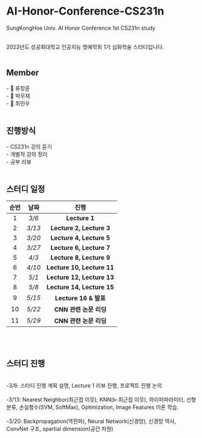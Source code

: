 # AI-Honor-Conference-CS231n
SungKongHoe Univ.  AI Honor Conference 1st CS231n study

<br>
2023년도 성공회대학교 인공지능 명예학회 1기 심화학술 스터디입니다.
<br>
<br>
<h2> Member </h2>
- 🧑 류창훈
<br> - 🧑 박무재
<br> - 🧑 최민우

<br>
<br>

<h2> 진행방식 </h2>
- CS231n 강의 듣기
<br> - 개별적 강의 정리
<br> - 공부 리뷰  

<br>
<br>

<h2> 스터디 일정 </h5>


|순번|날짜|진행|
|:---:|:---:|:---:|
|1|*3/6*|**Lecture 1**|
|2|*3/13*|**Lecture 2, Lecture 3**|
|3|*3/20*|**Lecture 4, Lecture 5**|
|4|*3/27*|**Lecture 6, Lecture 7**|
|5|*4/3*|**Lecture 8, Lecture 9**|
|6|*4/10*|**Lecture 10, Lecture 11**|
|7|*5/1*|**Lecture 12, Lecture 13**|
|8|*5/8*|**Lecture 14, Lecture 15**|
|9|*5/15*|**Lecture 16 & 발표**|
|10|*5/22*|**CNN 관련 논문 리딩**|
|11|*5/29*|**CNN 관련 논문 리딩**|

<br>
<br>
<h2> 스터디 진행 </h2>
<br>
-3/6: 스터디 진행 계획 설명, Lecture 1 리뷰 진행, 프로젝트 진행 논의
<br>
<br> -3/13: Nearest Neighbor(최근접 이웃), KNN(k-최근접 이웃), 하이퍼파라미터, 선형분류, 손실함수(SVM, SoftMax), Optimization, Image Features 이론 학습.
<br>
<br> -3/20: Backpropagation(역전파), Neural Network(신경망), 신경망 역사, ConvNet 구조, spartial dimension(공간 차원)
